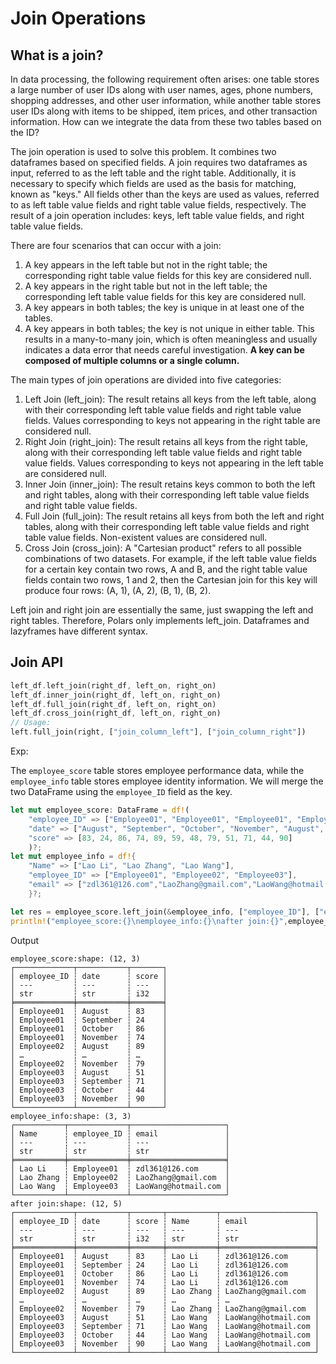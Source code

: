 # Join Operations

## What is a join?

In data processing, the following requirement often arises: one table stores a large number of user IDs along with user names, ages, phone numbers, shopping addresses, and other user information, while another table stores user IDs along with items to be shipped, item prices, and other transaction information. How can we integrate the data from these two tables based on the ID?

The join operation is used to solve this problem. It combines two dataframes based on specified fields. A join requires two dataframes as input, referred to as the left table and the right table. Additionally, it is necessary to specify which fields are used as the basis for matching, known as "keys." All fields other than the keys are used as values, referred to as left table value fields and right table value fields, respectively. The result of a join operation includes: keys, left table value fields, and right table value fields.

There are four scenarios that can occur with a join:

1. A key appears in the left table but not in the right table; the corresponding right table value fields for this key are considered null.
2. A key appears in the right table but not in the left table; the corresponding left table value fields for this key are considered null.
3. A key appears in both tables; the key is unique in at least one of the tables.
4. A key appears in both tables; the key is not unique in either table. This results in a many-to-many join, which is often meaningless and usually indicates a data error that needs careful investigation.
**A key can be composed of multiple columns or a single column.**

The main types of join operations are divided into five categories:

1. Left Join (left_join): The result retains all keys from the left table, along with their corresponding left table value fields and right table value fields. Values corresponding to keys not appearing in the right table are considered null.
2. Right Join (right_join): The result retains all keys from the right table, along with their corresponding left table value fields and right table value fields. Values corresponding to keys not appearing in the left table are considered null.
3. Inner Join (inner_join): The result retains keys common to both the left and right tables, along with their corresponding left table value fields and right table value fields.
4. Full Join (full_join): The result retains all keys from both the left and right tables, along with their corresponding left table value fields and right table value fields. Non-existent values are considered null.
5. Cross Join (cross_join): A "Cartesian product" refers to all possible combinations of two datasets. For example, if the left table value fields for a certain key contain two rows, A and B, and the right table value fields contain two rows, 1 and 2, then the Cartesian join for this key will produce four rows: (A, 1), (A, 2), (B, 1), (B, 2).

Left join and right join are essentially the same, just swapping the left and right tables. Therefore, Polars only implements left_join. Dataframes and lazyframes have different syntax.

## Join API

```rust
left_df.left_join(right_df, left_on, right_on)
left_df.inner_join(right_df, left_on, right_on)
left_df.full_join(right_df, left_on, right_on)
left_df.cross_join(right_df, left_on, right_on)
// Usage:
left.full_join(right, ["join_column_left"], ["join_column_right"])
```

Exp:

The `employee_score` table stores employee performance data, while the `employee_info` table stores employee identity information. We will merge the two DataFrame using the `employee_ID` field as the key.

```rust
let mut employee_score: DataFrame = df!(
    "employee_ID" => ["Employee01", "Employee01", "Employee01", "Employee01", "Employee02", "Employee02", "Employee02", "Employee02", "Employee03", "Employee03", "Employee03", "Employee03"],
    "date" => ["August", "September", "October", "November", "August", "September", "October", "November", "August", "September", "October", "November"],
    "score" => [83, 24, 86, 74, 89, 59, 48, 79, 51, 71, 44, 90]
    )?;
let mut employee_info = df!{
    "Name" => ["Lao Li", "Lao Zhang", "Lao Wang"],
    "employee_ID" => ["Employee01", "Employee02", "Employee03"],
    "email" => ["zdl361@126.com","LaoZhang@gmail.com","LaoWang@hotmail.com"]
    }?;

let res = employee_score.left_join(&employee_info, ["employee_ID"], ["employee_ID"])?;
println!("employee_score:{}\nemployee_info:{}\nafter join:{}",employee_score,employee_info,res);
```

Output

```term
employee_score:shape: (12, 3)
┌─────────────┬───────────┬───────┐
│ employee_ID ┆ date      ┆ score │
│ ---         ┆ ---       ┆ ---   │
│ str         ┆ str       ┆ i32   │
╞═════════════╪═══════════╪═══════╡
│ Employee01  ┆ August    ┆ 83    │
│ Employee01  ┆ September ┆ 24    │
│ Employee01  ┆ October   ┆ 86    │
│ Employee01  ┆ November  ┆ 74    │
│ Employee02  ┆ August    ┆ 89    │
│ …           ┆ …         ┆ …     │
│ Employee02  ┆ November  ┆ 79    │
│ Employee03  ┆ August    ┆ 51    │
│ Employee03  ┆ September ┆ 71    │
│ Employee03  ┆ October   ┆ 44    │
│ Employee03  ┆ November  ┆ 90    │
└─────────────┴───────────┴───────┘
employee_info:shape: (3, 3)
┌───────────┬─────────────┬─────────────────────┐
│ Name      ┆ employee_ID ┆ email               │
│ ---       ┆ ---         ┆ ---                 │
│ str       ┆ str         ┆ str                 │
╞═══════════╪═════════════╪═════════════════════╡
│ Lao Li    ┆ Employee01  ┆ zdl361@126.com      │
│ Lao Zhang ┆ Employee02  ┆ LaoZhang@gmail.com  │
│ Lao Wang  ┆ Employee03  ┆ LaoWang@hotmail.com │
└───────────┴─────────────┴─────────────────────┘
after join:shape: (12, 5)
┌─────────────┬───────────┬───────┬───────────┬─────────────────────┐
│ employee_ID ┆ date      ┆ score ┆ Name      ┆ email               │
│ ---         ┆ ---       ┆ ---   ┆ ---       ┆ ---                 │
│ str         ┆ str       ┆ i32   ┆ str       ┆ str                 │
╞═════════════╪═══════════╪═══════╪═══════════╪═════════════════════╡
│ Employee01  ┆ August    ┆ 83    ┆ Lao Li    ┆ zdl361@126.com      │
│ Employee01  ┆ September ┆ 24    ┆ Lao Li    ┆ zdl361@126.com      │
│ Employee01  ┆ October   ┆ 86    ┆ Lao Li    ┆ zdl361@126.com      │
│ Employee01  ┆ November  ┆ 74    ┆ Lao Li    ┆ zdl361@126.com      │
│ Employee02  ┆ August    ┆ 89    ┆ Lao Zhang ┆ LaoZhang@gmail.com  │
│ …           ┆ …         ┆ …     ┆ …         ┆ …                   │
│ Employee02  ┆ November  ┆ 79    ┆ Lao Zhang ┆ LaoZhang@gmail.com  │
│ Employee03  ┆ August    ┆ 51    ┆ Lao Wang  ┆ LaoWang@hotmail.com │
│ Employee03  ┆ September ┆ 71    ┆ Lao Wang  ┆ LaoWang@hotmail.com │
│ Employee03  ┆ October   ┆ 44    ┆ Lao Wang  ┆ LaoWang@hotmail.com │
│ Employee03  ┆ November  ┆ 90    ┆ Lao Wang  ┆ LaoWang@hotmail.com │
└─────────────┴───────────┴───────┴───────────┴─────────────────────┘
```